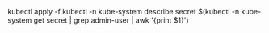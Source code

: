 kubectl apply -f <user-rolebiding>
kubectl -n kube-system describe secret $(kubectl -n kube-system get secret | grep admin-user | awk '{print $1}')
